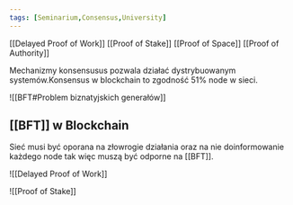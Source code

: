 ```yaml
---
tags: [Seminarium,Consensus,University]
---
```


[[Delayed Proof of Work]]  [[Proof of Stake]] [[Proof of Space]] [[Proof of Authority]]

Mechanizmy konsensusus pozwala działać dystrybuowanym systemów.Konsensus w blockchain to zgodność 51% node w sieci.

![[BFT#Problem biznatyjskich generałów]]

## [[BFT]] w Blockchain
Sieć musi być oporana na złowrogie działania oraz na nie doinformowanie każdego node tak więc muszą być odporne na [[BFT]].

![[Delayed Proof of Work]]

![[Proof of Stake]]